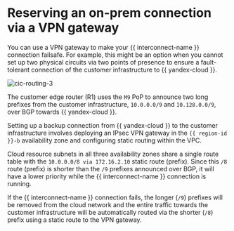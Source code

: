 # Reserving an on-prem connection via a VPN gateway

You can use a VPN gateway to make your {{ interconnect-name }} connection failsafe. For example, this might be an option when you cannot set up two physical circuits via two points of presence to ensure a fault-tolerant connection of the customer infrastructure to {{ yandex-cloud }}.

![cic-routing-3](../../_assets/interconnect/cic-routing-3.svg)

The customer edge router (R1) uses the `M9` PoP to announce two long prefixes from the customer infrastructure, `10.0.0.0/9` and `10.128.0.0/9`, over BGP towards {{ yandex-cloud }}.

Setting up a backup connection from {{ yandex-cloud }} to the customer infrastructure involves deploying an IPsec VPN gateway in the `{{ region-id }}-b` availability zone and configuring static routing within the VPC.

Cloud resource subnets in all three availability zones share a single route table with the `10.0.0.0/8 via 172.16.2.10` static route (prefix). Since this `/8` route (prefix) is shorter than the `/9` prefixes announced over BGP, it will have a lower priority while the {{ interconnect-name }} connection is running.

If the {{ interconnect-name }} connection fails, the longer (`/9`) prefixes will be removed from the cloud network and the entire traffic towards the customer infrastructure will be automatically routed via the shorter (`/8`) prefix using a static route to the VPN gateway.

